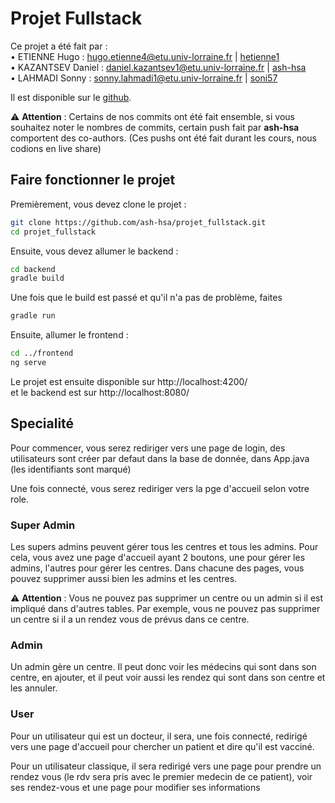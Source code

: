 # Projet Fullstack

Ce projet a été fait par :\
• ETIENNE Hugo : hugo.etienne4@etu.univ-lorraine.fr | [hetienne1](https://github.com/hetienne1) \
• KAZANTSEV Daniel : daniel.kazantsev1@etu.univ-lorraine.fr | [ash-hsa](https://github.com/ash-hsa)\
• LAHMADI Sonny : sonny.lahmadi1@etu.univ-lorraine.fr | [soni57](https://github.com/soni57)

Il est disponible sur le [github](https://github.com/ash-hsa/projet_fullstack). 

⚠️ **Attention** : Certains de nos commits ont été fait ensemble, si vous souhaitez noter le nombres de commits, certain push fait par **ash-hsa** comportent des co-authors. (Ces pushs ont été fait durant les cours, nous codions en live share)

## Faire fonctionner le projet

Premièrement, vous devez clone le projet : 
```sh
git clone https://github.com/ash-hsa/projet_fullstack.git
cd projet_fullstack
```

Ensuite, vous devez allumer le backend : 
```sh
cd backend
gradle build
```

Une fois que le build est passé et qu'il n'a pas de problème, faites

```sh
gradle run
```


Ensuite, allumer le frontend :
```sh
cd ../frontend
ng serve
```

Le projet est ensuite disponible sur http://localhost:4200/ \
et le backend est sur http://localhost:8080/ 

## Specialité

Pour commencer, vous serez rediriger vers une page de login, des utilisateurs sont créer par defaut dans la base de donnée, dans App.java (les identifiants sont marqué)

Une fois connecté, vous serez rediriger vers la pge d'accueil selon votre role.

### Super Admin
Les supers admins peuvent gérer tous les centres et tous les admins. Pour cela, vous avez une page d'accueil ayant 2 boutons, une pour gérer les admins, l'autres pour gérer les centres.
Dans chacune des pages, vous pouvez supprimer aussi bien les admins et les centres. 

⚠️ **Attention** : Vous ne pouvez pas supprimer un centre ou un admin si il est impliqué dans d'autres tables. Par exemple, vous ne pouvez pas supprimer un centre si il a un rendez vous de prévus dans ce centre.

### Admin
Un admin gère un centre. Il peut donc voir les médecins qui sont dans son centre, en ajouter, et il peut voir aussi les rendez qui sont dans son centre et les annuler.

### User 
Pour un utilisateur qui est un docteur, il sera, une fois connecté, redirigé vers une page d'accueil pour chercher un patient et dire qu'il est vacciné.

Pour un utilisateur classique, il sera redirigé vers une page pour prendre un rendez vous (le rdv sera pris avec le premier medecin de ce patient), voir ses rendez-vous et une page pour modifier ses informations



